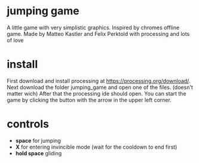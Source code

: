 # jumping game
A little game with very simplistic graphics. Inspired by chromes offline game. Made by Matteo Kastler and Felix Perktold with processing and lots of love

# install
First download and install processing at https://processing.org/download/. Next download the folder jumping_game and open one of the files. (doesn't matter wich) After that the processing ide should open. You can start the game by clicking the button with the arrow in the upper left corner.

# controls
+ **space** for jumping
+ **X** for entering invincible mode (wait for the cooldown to end first)
+ **hold space** gliding
